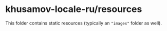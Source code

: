# khusamov-locale-ru/resources

This folder contains static resources (typically an `"images"` folder as well).
